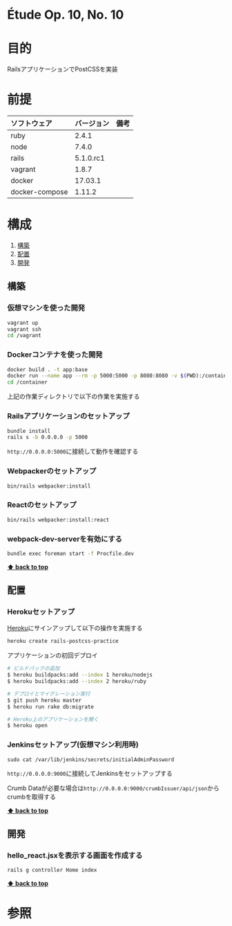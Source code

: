 Étude Op. 10, No. 10
===================

# 目的 #
RailsアプリケーションでPostCSSを実装

# 前提 #
| ソフトウェア   | バージョン   | 備考        |
|:---------------|:-------------|:------------|
| ruby           |2.4.1     |             |
| node           |7.4.0     |             |
| rails          |5.1.0.rc1 |             |
| vagrant        |1.8.7     |             |
| docker         |17.03.1   |             |
| docker-compose |1.11.2    |             |

# 構成 #
1. [構築](#構築)
1. [配置](#配置)
1. [開発](#開発)

## 構築
### 仮想マシンを使った開発
```bash
vagrant up
vagrant ssh
cd /vagrant
```

### Dockerコンテナを使った開発
```bash
docker build . -t app:base
docker run --name app --rm -p 5000:5000 -p 8080:8080 -v $(PWD):/container -i -t app /bin/bash
cd /container
```

上記の作業ディレクトリで以下の作業を実施する

### Railsアプリケーションのセットアップ
```bash
bundle install
rails s -b 0.0.0.0 -p 5000
```
`http://0.0.0.0:5000`に接続して動作を確認する

### Webpackerのセットアップ
```bash
bin/rails webpacker:install
```

### Reactのセットアップ
```bash
bin/rails webpacker:install:react
```

### webpack-dev-serverを有効にする
```bash
bundle exec foreman start -f Procfile.dev
```
**[⬆ back to top](#構成)**

## 配置
### Herokuセットアップ
[Heroku](https://signup.heroku.com/dc)にサインアップして以下の操作を実施する

```bash
heroku create rails-postcss-practice
```

アプリケーションの初回デプロイ
```bash
# ビルドパックの追加
$ heroku buildpacks:add --index 1 heroku/nodejs
$ heroku buildpacks:add --index 2 heroku/ruby

# デプロイとマイグレーション実行
$ git push heroku master
$ heroku run rake db:migrate

# Heroku上のアプリケーションを開く
$ heroku open
```

### Jenkinsセットアップ(仮想マシン利用時)
```
sudo cat /var/lib/jenkins/secrets/initialAdminPassword
```
`http://0.0.0.0:9000`に接続してJenkinsをセットアップする

Crumb Dataが必要な場合は`http://0.0.0.0:9000/crumbIssuer/api/json`からcrumbを取得する

**[⬆ back to top](#構成)**

## 開発
### hello_react.jsxを表示する画面を作成する
```bash
rails g controller Home index
```

**[⬆ back to top](#構成)**

# 参照 #